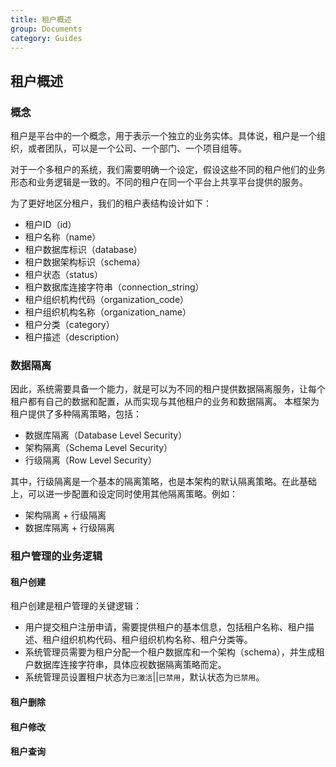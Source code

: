 ```yaml
---
title: 租户概述
group: Documents
category: Guides
---
```


## 租户概述

### 概念

租户是平台中的一个概念，用于表示一个独立的业务实体。具体说，租户是一个组织，或者团队，可以是一个公司、一个部门、一个项目组等。

对于一个多租户的系统，我们需要明确一个设定，假设这些不同的租户他们的业务形态和业务逻辑是一致的。不同的租户在同一个平台上共享平台提供的服务。

为了更好地区分租户，我们的租户表结构设计如下：

- 租户ID（id）
- 租户名称（name）
- 租户数据库标识（database）
- 租户数据架构标识（schema）
- 租户状态（status）
- 租户数据库连接字符串（connection_string）
- 租户组织机构代码（organization_code）
- 租户组织机构名称（organization_name）
- 租户分类（category）
- 租户描述（description）

### 数据隔离

因此，系统需要具备一个能力，就是可以为不同的租户提供数据隔离服务，让每个租户都有自己的数据和配置，从而实现与其他租户的业务和数据隔离。
本框架为租户提供了多种隔离策略，包括：

- 数据库隔离（Database Level Security）
- 架构隔离（Schema Level Security）
- 行级隔离（Row Level Security）

其中，行级隔离是一个基本的隔离策略，也是本架构的默认隔离策略。在此基础上，可以进一步配置和设定同时使用其他隔离策略。例如：

- 架构隔离 + 行级隔离
- 数据库隔离 + 行级隔离

### 租户管理的业务逻辑

#### 租户创建

租户创建是租户管理的关键逻辑：

- 用户提交租户注册申请，需要提供租户的基本信息，包括租户名称、租户描述、租户组织机构代码、租户组织机构名称、租户分类等。
- 系统管理员需要为租户分配一个租户数据库和一个架构（schema），并生成租户数据库连接字符串，具体应视数据隔离策略而定。
- 系统管理员设置租户状态为`已激活`||`已禁用`，默认状态为`已禁用`。

#### 租户删除

#### 租户修改

#### 租户查询
